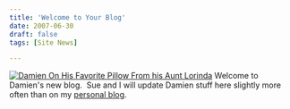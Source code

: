 ```yaml
---
title: 'Welcome to Your Blog'
date: 2007-06-30
draft: false
tags: [Site News]

---
```


[![Damien On His Favorite Pillow From his Aunt Lorinda](http://farm2.static.flickr.com/1306/666456873_6cf8217c10_m.jpg)](http://www.flickr.com/photos/lemon/666456873/) Welcome to Damien's new blog.  Sue and I will update Damien stuff here slightly more often than on my [personal blog](http://www.mennoboy.com/farawaysoclose).
